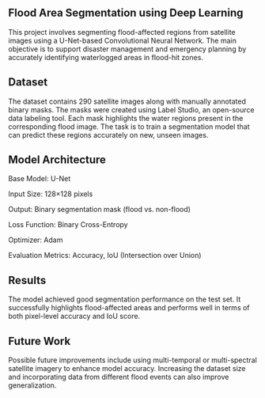 ## Flood Area Segmentation using Deep Learning

This project involves segmenting flood-affected regions from satellite images using a U-Net-based Convolutional Neural Network. The main objective is to support disaster management and emergency planning by accurately identifying waterlogged areas in flood-hit zones.

## Dataset

The dataset contains 290 satellite images along with manually annotated binary masks. The masks were created using Label Studio, an open-source data labeling tool. Each mask highlights the water regions present in the corresponding flood image. The task is to train a segmentation model that can predict these regions accurately on new, unseen images.

## Model Architecture

Base Model: U-Net

Input Size: 128×128 pixels

Output: Binary segmentation mask (flood vs. non-flood)

Loss Function: Binary Cross-Entropy

Optimizer: Adam

Evaluation Metrics: Accuracy, IoU (Intersection over Union)

## Results

The model achieved good segmentation performance on the test set. It successfully highlights flood-affected areas and performs well in terms of both pixel-level accuracy and IoU score.

## Future Work

Possible future improvements include using multi-temporal or multi-spectral satellite imagery to enhance model accuracy. Increasing the dataset size and incorporating data from different flood events can also improve generalization.

